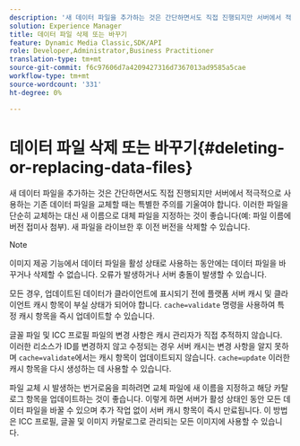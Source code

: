 ```yaml
---
description: '새 데이터 파일을 추가하는 것은 간단하면서도 직접 진행되지만 서버에서 적극적으로 사용하는 기존 데이터 파일을 교체할 때는 특별한 주의를 기울여야 합니다. 이러한 파일을 단순히 교체하는 대신 새 이름으로 대체 파일을 지정하는 것이 좋습니다(예: 파일 이름에 버전 접미사 첨부). 새 파일을 라이브한 후 이전 버전을 삭제할 수 있습니다.'
solution: Experience Manager
title: 데이터 파일 삭제 또는 바꾸기
feature: Dynamic Media Classic,SDK/API
role: Developer,Administrator,Business Practitioner
translation-type: tm+mt
source-git-commit: f6c97606d7a4209427316d7367013ad9585a5cae
workflow-type: tm+mt
source-wordcount: '331'
ht-degree: 0%

---
```



# 데이터 파일 삭제 또는 바꾸기{#deleting-or-replacing-data-files}

새 데이터 파일을 추가하는 것은 간단하면서도 직접 진행되지만 서버에서 적극적으로 사용하는 기존 데이터 파일을 교체할 때는 특별한 주의를 기울여야 합니다. 이러한 파일을 단순히 교체하는 대신 새 이름으로 대체 파일을 지정하는 것이 좋습니다(예: 파일 이름에 버전 접미사 첨부). 새 파일을 라이브한 후 이전 버전을 삭제할 수 있습니다.

>[!NOTE]
>
>이미지 제공 기능에서 데이터 파일을 활성 상태로 사용하는 동안에는 데이터 파일을 바꾸거나 삭제할 수 없습니다. 오류가 발생하거나 서버 충돌이 발생할 수 있습니다.

모든 경우, 업데이트된 데이터가 클라이언트에 표시되기 전에 플랫폼 서버 캐시 및 클라이언트 캐시 항목이 부실 상태가 되어야 합니다. `cache=validate` 명령을 사용하여 특정 캐시 항목을 즉시 업데이트할 수 있습니다.

글꼴 파일 및 ICC 프로필 파일의 변경 사항은 캐시 관리자가 직접 추적하지 않습니다. 이러한 리소스가 ID를 변경하지 않고 수정되는 경우 서버 캐시는 변경 사항을 알지 못하며 `cache=validate`에서는 캐시 항목이 업데이트되지 않습니다. `cache=update` 이러한 캐시 항목을 다시 생성하는 데 사용할 수 있습니다.

파일 교체 시 발생하는 번거로움을 피하려면 교체 파일에 새 이름을 지정하고 해당 카탈로그 항목을 업데이트하는 것이 좋습니다. 이렇게 하면 서버가 활성 상태인 동안 모든 데이터 파일을 바꿀 수 있으며 추가 작업 없이 서버 캐시 항목이 즉시 만료됩니다. 이 방법은 ICC 프로필, 글꼴 및 이미지 카탈로그로 관리되는 모든 이미지에 사용할 수 있습니다.
